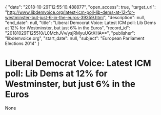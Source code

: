 {
  "date": "2018-10-29T12:55:10.488977", 
  "open_access": true, 
  "target_url": "http://www.libdemvoice.org/latest-icm-poll-lib-dems-at-12-for-westminster-but-just-6-in-the-euros-39359.html", 
  "description": null, 
  "end_date": null, 
  "title": "Liberal Democrat Voice: Latest ICM poll: Lib Dems at 12% for Westminster, but just 6% in the Euros", 
  "record_id": "20181029T125510/L0MchJVv/ysjRMyuUGtXHA==", 
  "publisher": "libdemvoice.org", 
  "start_date": null, 
  "subject": "European Parliament Elections 2014"
}

# Liberal Democrat Voice: Latest ICM poll: Lib Dems at 12% for Westminster, but just 6% in the Euros

None